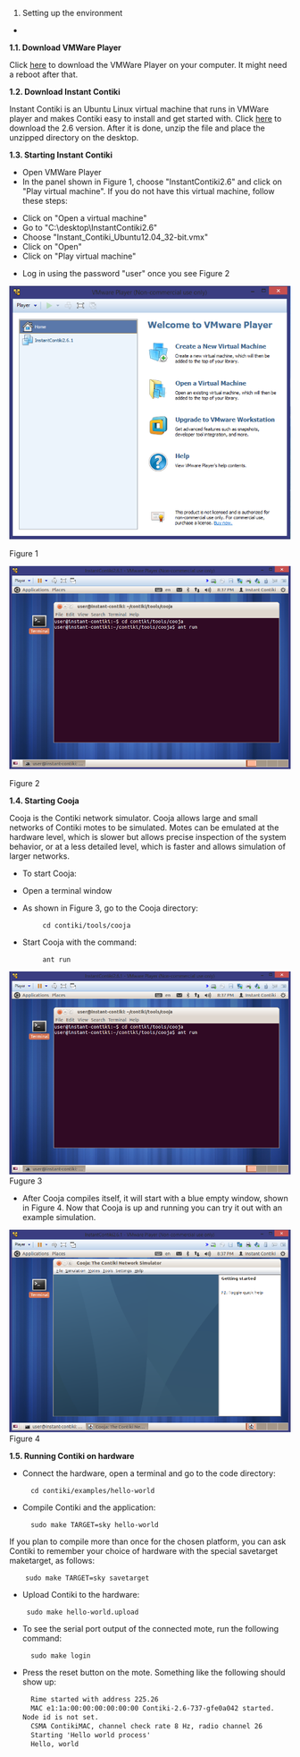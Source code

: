  1. Setting up the environment
- 

**1.1. Download VMWare Player**

Click <a href="https://my.vmware.com/web/vmware/free#desktop_end_user_computing/vmware_player/7_0">here</a> to download the VMWare Player on your computer. It might need a reboot after that.

**1.2. Download Instant Contiki**

Instant Contiki is an Ubuntu Linux virtual machine that runs in VMWare player and makes Contiki easy to install and get started with. Click <a href="http://sourceforge.net/projects/contiki/files/Instant%20Contiki/">here</a> to download the 2.6 version. After it is done, unzip the file and place the unzipped directory on the desktop.

**1.3. Starting Instant Contiki**

- Open VMWare Player
- In the panel shown in Figure 1, choose "InstantContiki2.6" and click on "Play virtual machine". If you do not have this virtual machine, follow these steps:
 * Click on "Open a virtual machine"
 * Go to "C:\desktop\InstantContiki2.6"
 * Choose "Instant\_Contiki\_Ubuntu12.04_32-bit.vmx"
 * Click on "Open"
 * Click on "Play virtual machine"
- Log in using the password "user" once you see Figure 2

![test image](https://raw.githubusercontent.com/VeronicaYamee/GitHub/master/images/VMware%20Player.png)

Figure 1

![test image](https://raw.githubusercontent.com/VeronicaYamee/GitHub/master/images/cooja.png)

Figure 2

**1.4. Starting Cooja**


Cooja is the Contiki network simulator. Cooja allows large and small networks of Contiki motes to be simulated. Motes can be emulated at the hardware level, which is slower but allows precise inspection of the system behavior, or at a less detailed level, which is faster and allows simulation of larger networks.

- To start Cooja: 
 * Open a terminal window
 * As shown in Figure 3, go to the Cooja directory:
 
			cd contiki/tools/cooja
 * Start Cooja with the command:

			ant run
			
![test image](https://raw.githubusercontent.com/VeronicaYamee/GitHub/master/images/cooja.png)
Fugure 3

 * After Cooja compiles itself, it will start with a blue empty window, shown in Figure 4. Now that Cooja is up and running you can try it out with an example simulation.

![test image](https://raw.githubusercontent.com/VeronicaYamee/GitHub/master/images/cooja2.png)
Figure 4

**1.5. Running Contiki on hardware**

- Connect the hardware, open a terminal and go to the code directory:

		cd contiki/examples/hello-world 
- Compile Contiki and the application:

		sudo make TARGET=sky hello-world 
If you plan to compile more than once for the chosen platform, you can ask Contiki to remember your choice of hardware with the special savetarget maketarget, as follows:

		sudo make TARGET=sky savetarget

-  Upload Contiki to the hardware:

		sudo make hello-world.upload

- To see the serial port output of the connected mote, run the following command:

		sudo make login
- Press the reset button on the mote. Something like the following should show up:

		Rime started with address 225.26
		MAC e1:1a:00:00:00:00:00:00 Contiki-2.6-737-gfe0a042 started. Node id is not set.
		CSMA ContikiMAC, channel check rate 8 Hz, radio channel 26
		Starting 'Hello world process'
		Hello, world
